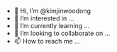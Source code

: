 - 👋 Hi, I’m @kimjinwoodong
- 👀 I’m interested in ...
- 🌱 I’m currently learning ...
- 💞️ I’m looking to collaborate on ...
- 📫 How to reach me ...

<!---
kimjinwoodong/kimjinwoodong is a ✨ special ✨ repository because its `README.md` (this file) appears on your GitHub profile.
You can click the Preview link to take a look at your changes.
--->
